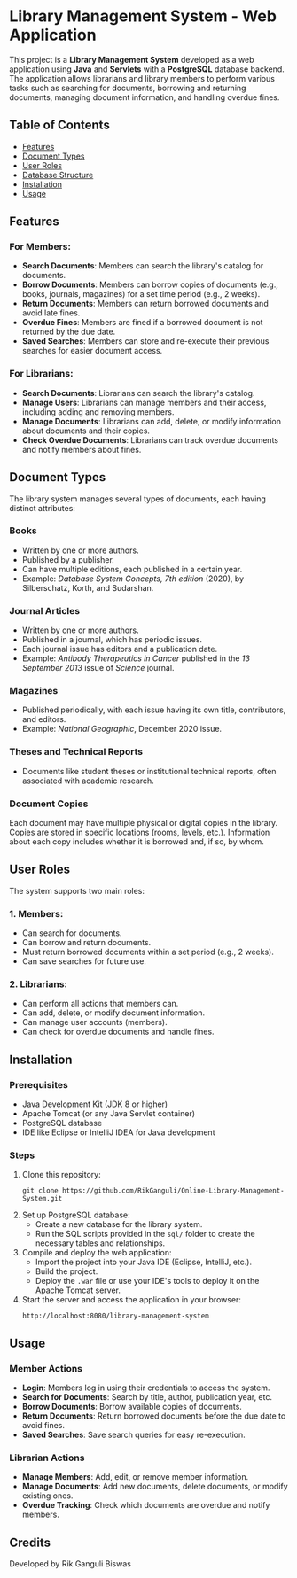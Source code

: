 <h1>Library Management System - Web Application</h1>

<p>
    This project is a <strong>Library Management System</strong> developed as a web application using <strong>Java</strong> and <strong>Servlets</strong> with a <strong>PostgreSQL</strong> database backend.
    The application allows librarians and library members to perform various tasks such as searching for documents, borrowing and returning documents, managing document information, and handling overdue fines.
</p>

<h2>Table of Contents</h2>
<ul>
    <li><a href="#features">Features</a></li>
    <li><a href="#document-types">Document Types</a></li>
    <li><a href="#user-roles">User Roles</a></li>
    <li><a href="#database-structure">Database Structure</a></li>
    <li><a href="#installation">Installation</a></li>
    <li><a href="#usage">Usage</a></li>
</ul>

<h2 id="features">Features</h2>

<h3>For Members:</h3>
<ul>
    <li><strong>Search Documents</strong>: Members can search the library's catalog for documents.</li>
    <li><strong>Borrow Documents</strong>: Members can borrow copies of documents (e.g., books, journals, magazines) for a set time period (e.g., 2 weeks).</li>
    <li><strong>Return Documents</strong>: Members can return borrowed documents and avoid late fines.</li>
    <li><strong>Overdue Fines</strong>: Members are fined if a borrowed document is not returned by the due date.</li>
    <li><strong>Saved Searches</strong>: Members can store and re-execute their previous searches for easier document access.</li>
</ul>

<h3>For Librarians:</h3>
<ul>
    <li><strong>Search Documents</strong>: Librarians can search the library's catalog.</li>
    <li><strong>Manage Users</strong>: Librarians can manage members and their access, including adding and removing members.</li>
    <li><strong>Manage Documents</strong>: Librarians can add, delete, or modify information about documents and their copies.</li>
    <li><strong>Check Overdue Documents</strong>: Librarians can track overdue documents and notify members about fines.</li>
</ul>

<h2 id="document-types">Document Types</h2>

<p>The library system manages several types of documents, each having distinct attributes:</p>

<h3>Books</h3>
<ul>
    <li>Written by one or more authors.</li>
    <li>Published by a publisher.</li>
    <li>Can have multiple editions, each published in a certain year.</li>
    <li>Example: <em>Database System Concepts, 7th edition</em> (2020), by Silberschatz, Korth, and Sudarshan.</li>
</ul>

<h3>Journal Articles</h3>
<ul>
    <li>Written by one or more authors.</li>
    <li>Published in a journal, which has periodic issues.</li>
    <li>Each journal issue has editors and a publication date.</li>
    <li>Example: <em>Antibody Therapeutics in Cancer</em> published in the <em>13 September 2013</em> issue of <em>Science</em> journal.</li>
</ul>

<h3>Magazines</h3>
<ul>
    <li>Published periodically, with each issue having its own title, contributors, and editors.</li>
    <li>Example: <em>National Geographic</em>, December 2020 issue.</li>
</ul>

<h3>Theses and Technical Reports</h3>
<ul>
    <li>Documents like student theses or institutional technical reports, often associated with academic research.</li>
</ul>

<h3>Document Copies</h3>
<p>
    Each document may have multiple physical or digital copies in the library. Copies are stored in specific locations (rooms, levels, etc.). 
    Information about each copy includes whether it is borrowed and, if so, by whom.
</p>

<h2 id="user-roles">User Roles</h2>

<p>The system supports two main roles:</p>

<h3>1. Members:</h3>
<ul>
    <li>Can search for documents.</li>
    <li>Can borrow and return documents.</li>
    <li>Must return borrowed documents within a set period (e.g., 2 weeks).</li>
    <li>Can save searches for future use.</li>
</ul>

<h3>2. Librarians:</h3>
<ul>
    <li>Can perform all actions that members can.</li>
    <li>Can add, delete, or modify document information.</li>
    <li>Can manage user accounts (members).</li>
    <li>Can check for overdue documents and handle fines.</li>
</ul>

<h2 id="installation">Installation</h2>

<h3>Prerequisites</h3>
<ul>
    <li>Java Development Kit (JDK 8 or higher)</li>
    <li>Apache Tomcat (or any Java Servlet container)</li>
    <li>PostgreSQL database</li>
    <li>IDE like Eclipse or IntelliJ IDEA for Java development</li>
</ul>

<h3>Steps</h3>

<ol>
    <li>Clone this repository:
        <pre><code>git clone https://github.com/RikGanguli/Online-Library-Management-System.git</code></pre>
    </li>
    <li>Set up PostgreSQL database:
        <ul>
            <li>Create a new database for the library system.</li>
            <li>Run the SQL scripts provided in the <code>sql/</code> folder to create the necessary tables and relationships.</li>
        </ul>
    </li>
    <li>Compile and deploy the web application:
        <ul>
            <li>Import the project into your Java IDE (Eclipse, IntelliJ, etc.).</li>
            <li>Build the project.</li>
            <li>Deploy the <code>.war</code> file or use your IDE's tools to deploy it on the Apache Tomcat server.</li>
        </ul>
    </li>
    <li>Start the server and access the application in your browser:
        <pre><code>http://localhost:8080/library-management-system</code></pre>
    </li>
</ol>

<h2 id="usage">Usage</h2>

<h3>Member Actions</h3>
<ul>
    <li><strong>Login</strong>: Members log in using their credentials to access the system.</li>
    <li><strong>Search for Documents</strong>: Search by title, author, publication year, etc.</li>
    <li><strong>Borrow Documents</strong>: Borrow available copies of documents.</li>
    <li><strong>Return Documents</strong>: Return borrowed documents before the due date to avoid fines.</li>
    <li><strong>Saved Searches</strong>: Save search queries for easy re-execution.</li>
</ul>

<h3>Librarian Actions</h3>
<ul>
    <li><strong>Manage Members</strong>: Add, edit, or remove member information.</li>
    <li><strong>Manage Documents</strong>: Add new documents, delete documents, or modify existing ones.</li>
    <li><strong>Overdue Tracking</strong>: Check which documents are overdue and notify members.</li>
</ul>

<h2>Credits</h2>
<p>Developed by Rik Ganguli Biswas</p>

